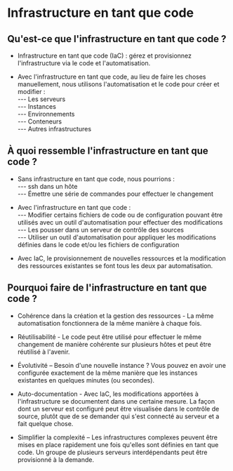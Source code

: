 # Infrastructure en tant que code

## Qu'est-ce que l'infrastructure en tant que code ?

- Infrastructure en tant que code (IaC) : gérez et provisionnez l'infrastructure via le code et l'automatisation.

- Avec l'infrastructure en tant que code, au lieu de faire les choses manuellement, nous utilisons l'automatisation et le code pour créer et modifier : <br>
--- Les serveurs <br>
--- Instances <br>
--- Environnements <br>
--- Conteneurs <br>
--- Autres infrastructures

## À quoi ressemble l'infrastructure en tant que code ?

- Sans infrastructure en tant que code, nous pourrions : <br>
--- ssh dans un hôte <br>
--- Émettre une série de commandes pour effectuer le changement

- Avec l'infrastructure en tant que code : <br>
--- Modifier certains fichiers de code ou de configuration pouvant être utilisés avec un outil d'automatisation pour effectuer des modifications <br>
--- Les pousser dans un serveur de contrôle des sources <br>
--- Utiliser un outil d'automatisation pour appliquer les modifications définies dans le code et/ou les fichiers de configuration

- Avec IaC, le provisionnement de nouvelles ressources et la modification des ressources existantes se font tous les deux par automatisation.

## Pourquoi faire de l'infrastructure en tant que code ?

- Cohérence dans la création et la gestion des ressources - La même automatisation fonctionnera de la même manière à chaque fois.

- Réutilisabilité - Le code peut être utilisé pour effectuer le même changement de manière cohérente sur plusieurs hôtes et peut être réutilisé à l'avenir.

- Évolutivité – Besoin d'une nouvelle instance ? Vous pouvez en avoir une configurée exactement de la même manière que les instances existantes en quelques minutes (ou secondes).

- Auto-documentation - Avec IaC, les modifications apportées à l'infrastructure se documentent dans une certaine mesure. La façon dont un serveur est configuré peut être visualisée dans le contrôle de source, plutôt que de se demander qui s'est connecté au serveur et a fait quelque chose.

- Simplifier la complexité – Les infrastructures complexes peuvent être mises en place rapidement une fois qu'elles sont définies en tant que code. Un groupe de plusieurs serveurs interdépendants peut être provisionné à la demande.